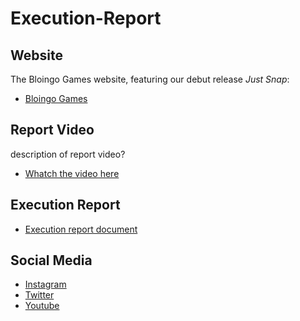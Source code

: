 # Execution-Report

## Website
The Bloingo Games website, featuring our debut release *Just Snap*:
- [Bloingo Games](https://bloingo.com/)

## Report Video
description of report video?
- [Whatch the video here](link-to-report-video) 

## Execution Report
- [Execution report document](internal-link-to-pdf...?)

##  Social Media
- [Instagram](https://www.instagram.com/bloingo/)
- [Twitter](https://x.com/BloingoGames)
- [Youtube](https://www.youtube.com/@BloingoGames)
